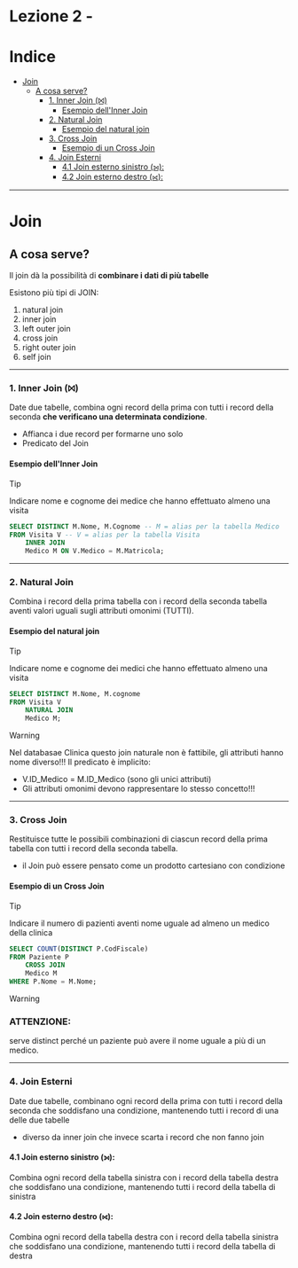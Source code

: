 <h1> Lezione 2 - </h1>

<h1> Indice </h1>

- [Join](#join)
  - [A cosa serve?](#a-cosa-serve)
    - [1. Inner Join (⨝)](#1-inner-join-)
      - [Esempio dell'Inner Join](#esempio-dellinner-join)
    - [2. Natural Join](#2-natural-join)
      - [Esempio del natural join](#esempio-del-natural-join)
    - [3. Cross Join](#3-cross-join)
      - [Esempio di un Cross Join](#esempio-di-un-cross-join)
    - [4. Join Esterni](#4-join-esterni)
      - [4.1 Join esterno sinistro (⟕):](#41-join-esterno-sinistro-)
      - [4.2 Join esterno destro (⟖):](#42-join-esterno-destro-)


---

# Join
## A cosa serve?

Il join dà la possibilità di **combinare i dati di più tabelle**

Esistono più tipi di JOIN:
1. natural join
2. inner join 
3. left outer join
4. cross join
5. right outer join
6. self join

---

### 1. Inner Join (⨝)

Date due tabelle, combina ogni record della prima con tutti i record della seconda **che verificano una determinata condizione**.

- Affianca i due record per formarne uno solo
- Predicato del Join

#### Esempio dell'Inner Join

>[!TIP]
> Indicare nome e cognome dei medice che hanno effettuato almeno una visita

```SQL
SELECT DISTINCT M.Nome, M.Cognome -- M = alias per la tabella Medico
FROM Visita V -- V = alias per la tabella Visita
    INNER JOIN
    Medico M ON V.Medico = M.Matricola;
```

---

### 2. Natural Join

Combina i record della prima tabella con i record della seconda tabella aventi valori uguali sugli attributi omonimi (TUTTI).

#### Esempio del natural join

>[!TIP]
>Indicare nome e cognome dei medici che hanno effettuato almeno una visita

```SQL
SELECT DISTINCT M.Nome, M.cognome
FROM Visita V
    NATURAL JOIN
    Medico M;
```

>[!WARNING]
> Nel databasae Clinica questo join naturale non è fattibile, gli attributi hanno nome diverso!!!
> Il predicato è implicito: 
> - V.ID_Medico = M.ID_Medico (sono gli unici attributi)
> - Gli attributi omonimi devono rappresentare lo stesso concetto!!!

---

### 3. Cross Join

Restituisce tutte le possibili combinazioni di ciascun record della prima tabella con tutti i record della seconda tabella.

- il Join può essere pensato come un prodotto cartesiano con condizione

#### Esempio di un Cross Join

>[!TIP]
> Indicare il numero di pazienti aventi nome uguale ad almeno un medico della clinica

```SQL
SELECT COUNT(DISTINCT P.CodFiscale)
FROM Paziente P
    CROSS JOIN
    Medico M
WHERE P.Nome = M.Nome;
```

>[!WARNING]
> ### ATTENZIONE: 
> serve distinct perché un paziente può avere il nome uguale a più di un medico.

---

### 4. Join Esterni

Date due tabelle, combinano ogni record della prima con tutti i record della seconda che soddisfano una condizione, mantenendo tutti i record di una delle due tabelle
- diverso da inner join che invece scarta i record che non fanno join

#### 4.1 Join esterno sinistro (⟕):
Combina ogni record della tabella sinistra con i record della tabella destra che soddisfano una condizione, mantenendo tutti i record della tabella di sinistra

#### 4.2 Join esterno destro (⟖):
Combina ogni record della tabella destra con i record della tabella sinistra che soddisfano una condizione, mantenendo tutti i record della tabella di destra
